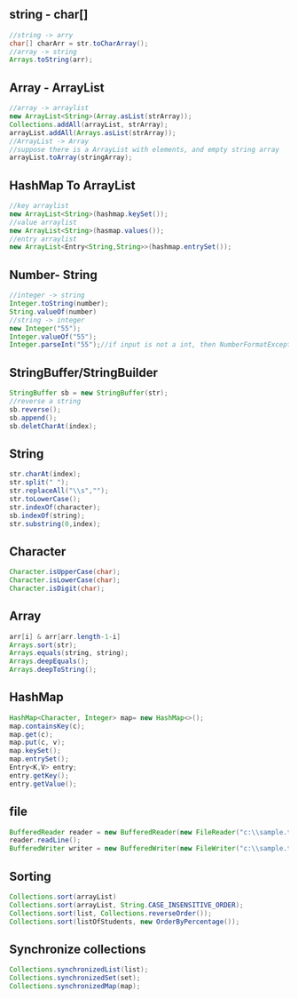 ## string - char[]
```java
//string -> arry
char[] charArr = str.toCharArray();
//array -> string
Arrays.toString(arr);
```
## Array - ArrayList
```java
//array -> arraylist
new ArrayList<String>(Array.asList(strArray));
Collections.addAll(arrayList, strArray);
arrayList.addAll(Arrays.asList(strArray));
//ArrayList -> Array
//suppose there is a ArrayList with elements, and empty string array
arrayList.toArray(stringArray);
```
## HashMap To ArrayList
```java
//key arraylist
new ArrayList<String>(hashmap.keySet());
//value arraylist
new ArrayList<String>(hasmap.values());
//entry arraylist
new ArrayList<Entry<String,String>>(hashmap.entrySet());
```
## Number- String
```java
//integer -> string
Integer.toString(number);
String.valueOf(number)
//string -> integer 
new Integer("55");
Integer.valueOf("55");
Integer.parseInt("55");//if input is not a int, then NumberFormatException is thrown
```
## StringBuffer/StringBuilder
```java
StringBuffer sb = new StringBuffer(str);
//reverse a string
sb.reverse();
sb.append();
sb.deletCharAt(index);
```
## String 
```java
str.charAt(index);
str.split(" ");
str.replaceAll("\\s","");
str.toLowerCase();
str.indexOf(character);
sb.indexOf(string);
str.substring(0,index);
```
## Character
```java
Character.isUpperCase(char);
Character.isLowerCase(char);
Character.isDigit(char);
```
## Array
```java
arr[i] & arr[arr.length-1-i]
Arrays.sort(str);
Arrays.equals(string, string);
Arrays.deepEquals();
Arrays.deepToString();
```
## HashMap
```java
HashMap<Character, Integer> map= new HashMap<>();
map.containsKey(c);
map.get(c);
map.put(c, v);
map.keySet();
map.entrySet();
Entry<K,V> entry;
entry.getKey();
entry.getValue();
```
## file 
```java
BufferedReader reader = new BufferedReader(new FileReader("c:\\sample.txt"));
reader.readLine();
BufferedWriter writer = new BufferedWriter(new FileWriter("c:\\sample.txt", true));
```
## Sorting
```java
Collections.sort(arrayList)
Collections.sort(arrayList, String.CASE_INSENSITIVE_ORDER);
Collections.sort(list, Collections.reverseOrder());
Collections.sort(listOfStudents, new OrderByPercentage());
```
## Synchronize collections
```java
Collections.synchronizedList(list);
Collections.synchronizedSet(set);
Collections.synchronizedMap(map);
```
##
```java
```
